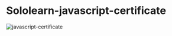 # Sololearn-javascript-certificate
![javascript-certificate](https://user-images.githubusercontent.com/40203076/41417618-7ac9e46a-6fb3-11e8-881d-3e42ef829f60.jpg)
